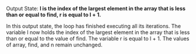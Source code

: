Output State: **l is the index of the largest element in the array that is less than or equal to find, r is equal to l + 1.**

In this output state, the loop has finished executing all its iterations. The variable l now holds the index of the largest element in the array that is less than or equal to the value of find. The variable r is equal to l + 1. The values of array, find, and n remain unchanged.